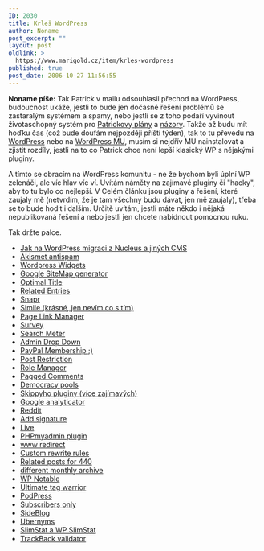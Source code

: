 ```yaml
---
ID: 2030
title: Krleš WordPress
author: Noname
post_excerpt: ""
layout: post
oldlink: >
  https://www.marigold.cz/item/krles-wordpress
published: true
post_date: 2006-10-27 11:56:55
---
```

<texy><p><strong>Noname píše:</strong> Tak Patrick v mailu odsouhlasil přechod na WordPress, budoucnost ukáže, jestli to bude jen dočasné řešení problémů se zastaralým systémem a spamy, nebo jestli se z toho podaří vyvinout životaschopný systém pro <a href="http://www.marigold.cz/item/pojdme-udelat-nejakou-silenost-co-takhle-akciovy-marigold">Patrickovy plány</a> a <a href="http://www.marigold.cz/item/bez-web-2-0-pochcipa-cesky-internet-na-zatuchlost">názory</a>. Takže až budu mít hoďku čas (což bude doufám nejpozději příští týden), tak to tu převedu na <a href="http://wordpress.org/">WordPress</a> nebo na <a href="http://mu.wordpress.org/">WordPress MU</a>, musím si nejdřív MU nainstalovat a zjistit rozdíly, jestli na to co Patrick chce není lepší klasický WP s nějakými pluginy. </p>

<p>A tímto se obracím na WordPress komunitu - ne že bychom byli úplní WP zelenáči, ale víc hlav víc ví. Uvítám náměty na zajímavé pluginy či "hacky", aby to tu bylo co nejlepší. V Celém článku jsou pluginy a řešení, které zaujaly mě (netvrdím, že je tam všechny budu dávat, jen mě zaujaly), třeba se to bude hodit i dalším. Určitě uvítám, jestli máte někdo i nějaká nepublikovaná řešení a nebo jestli jen chcete nabídnout pomocnou ruku.</p>

<p>Tak držte palce.</p>

<!--more--><ul>
<li><a href="http://codex.wordpress.org/Importing_Content#Nucleus_CMS">Jak na WordPress migraci z Nucleus a jiných CMS</a></li>
<li><a href="http://akismet.com/">Akismet antispam</a></li>
<li><a href="http://automattic.com/code/widgets/">Wordpress Widgets</a></li>
<li><a href="http://www.arnebrachhold.de/2005/06/05/google-sitemaps-generator-v2-final">Google SiteMap generator</a></li>
<li><a href="http://elasticdog.com/2004/09/optimal-title/">Optimal Title</a></li>
<li><a href="http://www.w-a-s-a-b-i.com/archives/2006/02/02/wordpress-related-entries-20/">Related Entries</a></li>
<li><a href="http://tagg.selfip.com/blog/wordpress-plugin-snapr/">Snapr</a></li>
<li><a href="http://simile.mit.edu/timeline/">Simile (krásné, jen nevím co s tím)</a></li>
<li><a href="http://gmurphey.com/2006/10/05/wordpress-plugin-page-link-manager/">Page Link Manager</a></li>
<li><a href="http://www.surveygizmo.com/add-ons/wordpress-survey-plugin/">Survey</a></li>
<li><a href="http://www.thunderguy.com/semicolon/wordpress/search-meter-wordpress-plugin/">Search Meter</a></li>
<li><a href="http://www.yellowswordfish.com/index.php?pagename=admin-drop-menus-wordpress-plugin">Admin Drop Down</a></li>
<li><a href="http://www.wpboard.com/plugins/">PayPal Membership ;)</a></li>
<li><a href="http://bluesome.net/post/2006/01/01/121/">Post Restriction</a></li>
<li><a href="http://redalt.com/Resources/Plugins/Role+Manager">Role Manager</a></li>
<li><a href="http://www.keyvan.net/code/paged-comments/">Pagged Comments</a></li>
<li><a href="http://blog.jalenack.com/archives/democracy/">Democracy pools</a></li>
<li><a href="http://www.skippy.net/blog/plugins/">Skippyho pluginy (více zajímavých)</a></li>
<li><a href="http://cavemonkey50.com/code/google-analyticator/">Google analyticator</a></li>
<li><a href="http://ajaydsouza.com/wordpress/plugins/reddit-button/">Reddit</a></li>
<li><a href="http://www.dagondesign.com/articles/add-signature-plugin-for-wordpress/">Add signature</a></li>
<li><a href="http://www.headzoo.com/live">Live</a></li>
<li><a href="http://www.silpstream.com/blog/wp-phpmyadmin/">PHPmyadmin plugin</a></li>
<li><a href="http://www.justinshattuck.com/wordpress-www-redirect-plugin/">www redirect</a></li>
<li><a href="http://www.dynamiccorestudios.com/archive/wordpress-plugin-custom-rewrite-rules/">Custom rewrite rules</a></li>
<li><a href="http://www.w-a-s-a-b-i.com/archives/2006/02/20/related-posts-for-your-404/">Related posts for 440</a></li>
<li><a href="http://www.oneofthosedays.org.uk/projects/plugin-archives">different monthly archive</a></li>
<li><a href="http://www.calevans.com/view.php/page/notable">WP Notable</a></li>
<li><a href="http://www.neato.co.nz/ultimate-tag-warrior/">Ultimate tag warrior</a></li>
<li><a href="http://www.mightyseek.com/podpress/">PodPress</a></li>
<li><a href="http://edwards.org/2006/03/07/subscribers-only-plugin-for-wordpress/">Subscribers only</a></li>
<li><a href="http://katesgasis.com/2006/05/02/sideblog-plugin-v30/">SideBlog</a></li>
<li><a href="http://www.huddledmasses.org/jaykul/ubernyms-20/">Ubernyms</a></li>
<li><a href="http://www.bloggingpro.com/archives/2006/05/23/slimstat-and-wp-slimstat/">SlimStat a WP SlimStat</a></li>
<li><a href="http://www.bloggingpro.com/archives/2006/06/01/wordpress-plugin-trackback-validator-plugin/">TrackBack validator</a></li>
</ul>